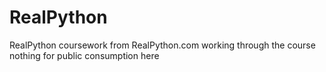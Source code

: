 # RealPython
RealPython coursework from RealPython.com working through the course nothing for public consumption here
